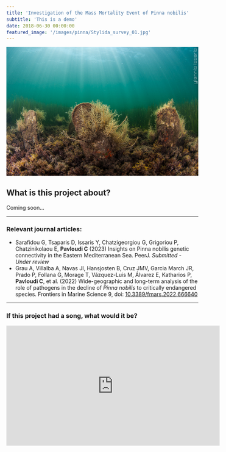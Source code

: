 ```yaml
---
title: 'Investigation of the Mass Mortality Event of Pinna nobilis'
subtitle: 'This is a demo'
date: 2018-06-30 00:00:00
featured_image: '/images/pinna/Stylida_survey_01.jpg'
---
```


![](/images/pinna/Stylida_survey_01.jpg)

## What is this project about?

Coming soon...

---

### Relevant journal articles:
* Sarafidou G, Tsaparis D, Issaris Y, Chatzigeorgiou G, Grigoriou P, Chatzinikolaou E, **Pavloudi C** (2023) Insights on Pinna nobilis genetic connectivity in the Eastern Mediterranean Sea. PeerJ. *Submitted - Under review*
* Grau A, Villalba A, Navas JI, Hansjosten B, Cruz JMV, Garcia March JR, Prado P, Follana G, Morage T, Vázquez-Luis M, Álvarez E, Katharios P, **Pavloudi C**, et al. (2022) Wide-geographic and long-term analysis of the role of pathogens in the decline of *Pinna nobilis* to critically endangered species. Frontiers in Marine Science 9, doi: [10.3389/fmars.2022.666640](https://doi.org/10.3389/fmars.2022.666640)


---

### If this project had a song, what would it be?

<iframe width="560" height="315" src="https://www.youtube.com/embed/N7XvA9gOCxQ" frameborder="0" allow="accelerometer; autoplay; clipboard-write; encrypted-media; gyroscope; picture-in-picture" allowfullscreen></iframe>
